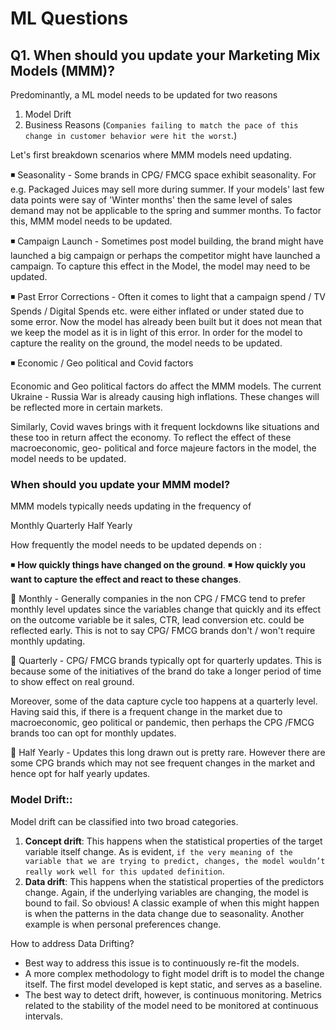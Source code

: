 # ML Questions
## Q1. When should you update your Marketing Mix Models (MMM)?

Predominantly, a ML model needs to be updated for two reasons

1. Model Drift 
2. Business Reasons (`Companies failing to match the pace of this change in customer behavior were hit the worst`.)

Let's first breakdown scenarios where MMM models need updating.

◾️ Seasonality - Some brands in CPG/ FMCG space exhibit seasonality. For e.g. Packaged Juices may sell more during summer.
If your models' last few data points were say of 'Winter months' then the same level of sales demand may not be applicable to the spring and summer months.
To factor this, MMM model needs to be updated.

◾️ Campaign Launch - Sometimes post model building, the brand might have launched a big campaign or perhaps the competitor might have launched a campaign. To capture this effect in the Model, the model may need to be updated.

◾️ Past Error Corrections - Often it comes to light that a campaign spend / TV Spends / Digital Spends etc. were either inflated or under stated due to some error.
Now the model has already been built but it does not mean that we keep the model as it is in light of this error.
In order for the model to capture the reality on the ground, the model needs to be updated. 

◾️ Economic / Geo political and Covid factors

Economic and Geo political factors do affect the MMM models. The current Ukraine - Russia War is already causing high inflations. These changes will be reflected more in certain markets.

Similarly, Covid waves brings with it frequent lockdowns like situations and these too in return affect the economy.
To reflect the effect of these macroeconomic, geo- political and force majeure factors in the model, the model needs to be updated.

### When should you update your MMM model?

MMM models typically needs updating in the frequency of 

Monthly
Quarterly
Half Yearly

How frequently the model needs to be updated depends on :

◾️ **How quickly things have changed on the ground**.
◾️ **How quickly you want to capture the effect and react to these changes**.

📌 Monthly - Generally companies in the non CPG / FMCG tend to prefer monthly level updates since the variables change that quickly and its effect on the outcome variable be it sales, CTR, lead conversion etc. could be reflected early. This is not to say CPG/ FMCG brands don't / won't require monthly updating.

📌 Quarterly - CPG/ FMCG brands typically opt for quarterly updates. This is because some of the initiatives of the brand do take a longer period of time to show effect on real ground.

Moreover, some of the data capture cycle too happens at a quarterly level. Having said this, if there is a frequent change in the market due to macroeconomic, geo political or pandemic, then perhaps the CPG /FMCG brands too can opt for monthly updates.

📌 Half Yearly - Updates this long drawn out is pretty rare. However there are some CPG brands which may not see frequent changes in the market and hence opt for half yearly updates.

### Model Drift::
Model drift can be classified into two broad categories. 
1. **Concept drift**: This happens when the statistical properties of the target variable itself change. As is evident, `if the very meaning of the variable that we are trying to predict, changes, the model wouldn’t really work well for this updated definition`.
2. **Data drift**: This happens when the statistical properties of the predictors change. Again, if the underlying variables are changing, the model is bound to fail. So obvious! A classic example of when this might happen is when the patterns in the data change due to seasonality. Another example is when personal preferences change.

How to address Data Drifting?
* Best way to address this issue is to continuously re-fit the models.
* A more complex methodology to fight model drift is to model the change itself. The first model developed is kept static, and serves as a baseline. 
* The best way to detect drift, however, is continuous monitoring. Metrics related to the stability of the model need to be monitored at continuous intervals.
